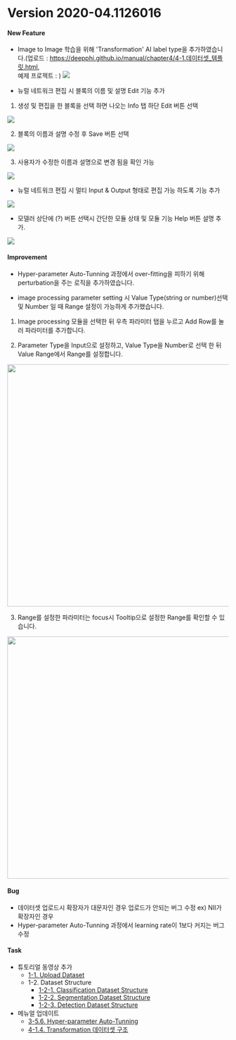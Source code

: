 # Version 2020-04.1126016

#### New Feature

- Image to Image 학습을 위해 'Transformation' AI label type을 추가하였습니다.(업로드 : https://deepphi.github.io/manual/chapter4/4-1.데이터셋_템플릿.html,  
  예제 프로젝트 : )
  ![](img/transformation.png)

- 뉴럴 네트워크 편집 시 블록의 이름 및 설명 Edit 기능 추가

1. 생성 및 편집을 한 블록을 선택 하면 나오는 Info 탭 하단 Edit 버튼 선택

![](img/edit1-1.png)

2. 블록의 이름과 설명 수정 후 Save 버튼 선택

![](img/edit2-2.png)

3. 사용자가 수정한 이름과 설명으로 변경 됨을 확인 가능

![](img/edit3-1.png)

- 뉴럴 네트워크 편집 시 멀티 Input & Output 형태로 편집 가능 하도록 기능 추가

![](img/multi1-1.png)

- 모델러 상단에 (?) 버튼 선택시 간단한 모듈 상태 및 모듈 기능 Help 버튼 설명 추가.

![](img/help3.png)

#### Improvement

- Hyper-parameter Auto-Tunning 과정에서 over-fitting을 피하기 위해 perturbation을 주는 로직을 추가하였습니다.

- image processing parameter setting 시 Value Type(string or number)선택 및 Number 일 때 Range 설정이 가능하게 추가했습니다.

1. Image processing 모듈을 선택한 뒤 우측 파라미터 탭을 누르고 Add Row를 눌러 파라미터를 추가합니다.

2. Parameter Type을 Input으로 설정하고, Value Type을 Number로 선택 한 뒤 Value Range에서 Range를 설정합니다.

<img src="img/imageParameter1-1.png" style="width:550px">

3. Range를 설정한 파라미터는 focus시 Tooltip으로 설정한 Range를 확인할 수 있습니다.

<img src="img/imageParameter1-2.png" style="width:550px">

#### Bug

- 데이터셋 업로드시 확장자가 대문자인 경우 업로드가 안되는 버그 수정 ex) NII가 확장자인 경우
- Hyper-parameter Auto-Tunning 과정에서 learning rate이 1보다 커지는 버그 수정

#### Task

- 튜토리얼 동영상 추가
  - [1-1. Upload Dataset](https://www.youtube.com/watch?v=Lq3aRIJWJzU)
  - 1-2. Dataset Structure
    - [1-2-1. Classification Dataset Structure](https://www.youtube.com/watch?v=C_kyji4VdFY)
    - [1-2-2. Segmentation Dataset Structure](https://www.youtube.com/watch?v=1alhmYLbJVM)
    - [1-2-3. Detection Dataset Structure](https://www.youtube.com/watch?v=fnlcc8pNpFY)
- 메뉴얼 업데이트
  - [3-5.6. Hyper-parameter Auto-Tunning](https://deepphi.github.io/manual/chapter3/3-5.성능_고도화.html#6-hyper-parameter-auto-tunning)
  - [4-1.4. Transformation 데이터셋 구조](https://deepphi.github.io/manual/chapter4/4-1.데이터셋_템플릿.html)
